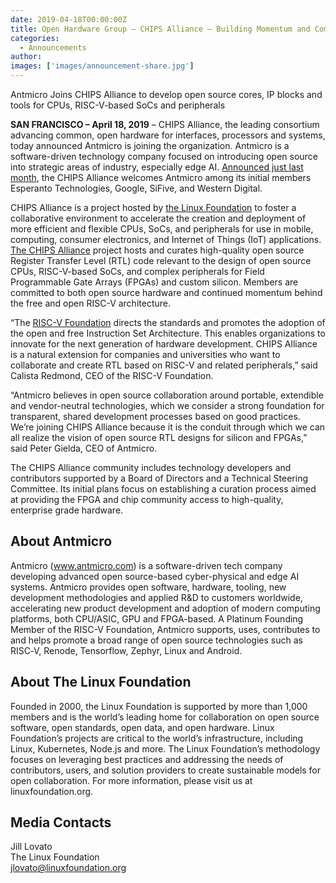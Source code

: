 ```yaml
---
date: 2019-04-18T00:00:00Z
title: Open Hardware Group – CHIPS Alliance – Building Momentum and Community with Newest Member Antmicro
categories:
  - Announcements
author: 
images: ['images/announcement-share.jpg']
---
```


Antmicro Joins CHIPS Alliance to develop open source cores, IP blocks and tools for CPUs, RISC-V-based SoCs and peripherals

**SAN FRANCISCO –  April 18, 2019** – CHIPS Alliance, the leading consortium advancing common, open hardware for interfaces, processors and systems, today announced Antmicro is joining the organization. Antmicro is a software-driven technology company focused on introducing open source into strategic areas of industry, especially edge AI. [Announced just last month](https://www.linuxfoundation.org/press-release/2019/03/linux-foundation-to-host-chips-alliance-project-to-propel-industry-innovation-through-open-source-cpu-chip-and-soc-design/), the CHIPS Alliance welcomes Antmicro among its initial members Esperanto Technologies, Google, SiFive, and Western Digital.

CHIPS Alliance is a project hosted by [the Linux Foundation](http://linuxfoundation.org/) to foster a collaborative environment to accelerate the creation and deployment of more efficient and flexible CPUs, SoCs, and peripherals for use in mobile, computing, consumer electronics, and Internet of Things (IoT) applications. [The CHIPS Alliance](https://chipsalliance.org/) project hosts and curates high-quality open source Register Transfer Level (RTL) code relevant to the design of open source CPUs, RISC-V-based SoCs, and complex peripherals for Field Programmable Gate Arrays (FPGAs) and custom silicon. Members are committed to both open source hardware and continued momentum behind the free and open RISC-V architecture.

“The [RISC-V Foundation](https://riscv.org/) directs the standards and promotes the adoption of the open and free Instruction Set Architecture. This enables organizations to innovate for the next generation of hardware development. CHIPS Alliance is a natural extension for companies and universities who want to collaborate and create RTL based on RISC-V and related peripherals,” said Calista Redmond, CEO of the RISC-V Foundation.

“Antmicro believes in open source collaboration around portable, extendible and vendor-neutral technologies, which we consider a strong foundation for transparent, shared development processes based on good practices. We’re joining CHIPS Alliance because it is the conduit through which we can all realize the vision of open source RTL designs for silicon and FPGAs,” said Peter Gielda, CEO of Antmicro.

The CHIPS Alliance community includes technology developers and contributors supported by a Board of Directors and a Technical Steering Committee. Its initial plans focus on establishing a curation process aimed at providing the FPGA and chip community access to high-quality, enterprise grade hardware.

## About Antmicro

Antmicro (www.antmicro.com) is a software-driven tech company developing advanced open source-based cyber-physical and edge AI systems. Antmicro provides open software, hardware, tooling, new development methodologies and applied R&D to customers worldwide, accelerating new product development and adoption of modern computing platforms, both CPU/ASIC, GPU and FPGA-based. A Platinum Founding Member of the RISC-V Foundation, Antmicro supports, uses, contributes to and helps promote a broad range of open source technologies such as RISC‑V, Renode, Tensorflow, Zephyr, Linux and Android.

## About The Linux Foundation

Founded in 2000, the Linux Foundation is supported by more than 1,000 members and is the world’s leading home for collaboration on open source software, open standards, open data, and open hardware. Linux Foundation’s projects are critical to the world’s infrastructure, including Linux, Kubernetes, Node.js and more. The Linux Foundation’s methodology focuses on leveraging best practices and addressing the needs of contributors, users, and solution providers to create sustainable models for open collaboration. For more information, please visit us at linuxfoundation.org.

## Media Contacts

Jill Lovato  
The Linux Foundation  
jlovato@linuxfoundation.org